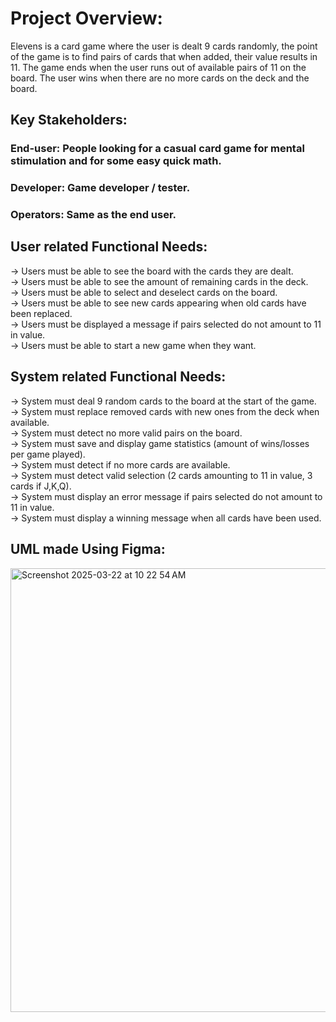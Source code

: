 # Project Overview:
  Elevens is a card game where the user is dealt 9 cards randomly, the point of the game is to find pairs of cards that when added, their value results in 11. The game ends when the user     runs out of available pairs of 11 on the board. The user wins when there are no more cards on the deck and the board.
  
## Key Stakeholders:
  ### End-user: People looking for a casual card game for mental stimulation and for some easy quick math.  
  ### Developer: Game developer / tester.  
  ### Operators: Same as the end user.  
  
## User related Functional Needs:
  -> Users must be able to see the board with the cards they are dealt.  
  -> Users must be able to see the amount of remaining cards in the deck.  
  -> Users must be able to select and deselect cards on the board.  
  -> Users must be able to see new cards appearing when old cards have been replaced.  
  -> Users must be displayed a message if pairs selected do not amount to 11 in value.  
  -> Users must be able to start a new game when they want.  
   
## System related Functional Needs:
  -> System must deal 9 random cards to the board at the start of the game.  
  -> System must replace removed cards with new ones from the deck when available.  
  -> System must detect no more valid pairs on the board.  
  -> System must save and display game statistics (amount of wins/losses per game played).  
  -> System must detect if no more cards are available.  
  -> System must detect valid selection (2 cards amounting to 11 in value, 3 cards if J,K,Q).  
  -> System must display an error message if pairs selected do not amount to 11 in value.  
  -> System must display a winning message when all cards have been used.  

## UML made Using Figma:

<img width="710" alt="Screenshot 2025-03-22 at 10 22 54 AM" src="https://github.com/user-attachments/assets/64ec1035-5e37-4b4d-b28a-c3d7c2e11bb8" />

